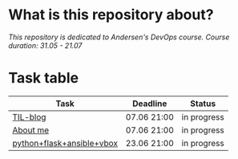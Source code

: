 # What is this repository about? 
*This repository is dedicated to Andersen's DevOps course.
Course duration: 31.05 - 21.07*

# Task table
| Task  | Deadline |Status|
| ------------- | ------------- |---------|
| [TIL-blog](https://github.com/nastasyafedotovna/andersen-devops-course/tree/main/TIL)  | 07.06 21:00  | in progress|
| [About me](https://github.com/nastasyafedotovna/andersen-devops-course/tree/main/aboutMyself)| 07.06 21:00| in progress|
| [python+flask+ansible+vbox](https://github.com/nastasyafedotovna/andersen-devops-course/tree/main/ansible_task)  | 23.06 21:00|in progress|
